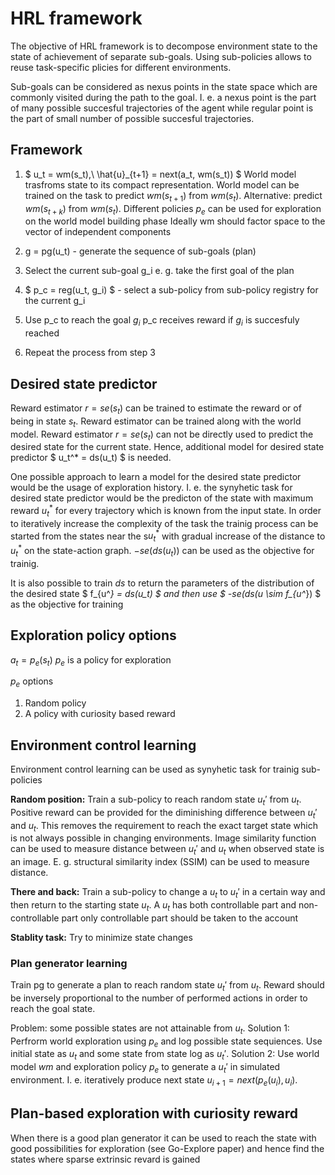 # HRL framework

The objective of HRL framework is to decompose environment state to the state of achievement of separate sub-goals. Using sub-policies allows to reuse task-specific plicies for different environments.

Sub-goals can be considered as nexus points in the state space which are commonly visited during the path to the goal. I. e. a nexus point is the part of many possible succesful trajectories of the agent while regular point is the part of small number of possible succesful trajectories.

## Framework

1. $ u_t = wm(s_t),\ \hat{u}_{t+1} = next(a_t, wm(s_t)) $
World model trasfroms state to its compact representation. World model can be trained on the task to predict $wm(s_{t+1})$ from $wm(s_t)$. Alternative: predict $wm(s_{t+k})$ from $wm(s_t)$.
Different policies $p_e$ can be used for exploration on the world model building phase
Ideally wm should factor space to the vector of independent components

2. g = pg(u_t) - generate the sequence of sub-goals (plan)

3. Select the current sub-goal g_i e. g. take the first goal of the plan

4. $ p_c = reg(u_t, g_i) $ - select a sub-policy from sub-policy registry for the current g_i

5. Use p_c to reach the goal $g_i$
p_c receives reward if $g_i$ is succesfuly reached

6. Repeat the process from step 3

## Desired state predictor

Reward estimator $r = se(s_t)$ can be trained to estimate the reward or of being in state $s_t$. Reward estimator can be trained along with the world model. Reward estimator $r = se(s_t)$ can not be directly used to predict the desired state for the current state. Hence, additional model for desired state predictor $ u_t^* = ds(u_t) $ is needed.

One possible approach to learn a model for the  desired state predictor would be the usage of exploration history. I. e. the synyhetic task for desired state predictor would be the predicton of the state with maximum reward $u_t^*$ for every trajectory which is known from the input state. In order to iteratively increase the complexity of the task the trainig process can be started from the states near the s$u_t^*$ with gradual increase of the distance to $u_t^*$ on the state-action graph. $-se(ds(u_t))$ can be used as the objective for trainig.

It is also possible to train $ds$ to return the parameters of the distribution of the desired state $ f_{u^*} = ds(u_t) $ and then use $ -se(ds(u \sim f_{u^*}) $ as the objective for training

## Exploration policy options

$a_t = p_e(s_t)$
$p_e$ is a policy for exploration

$p_e$ options
1. Random policy
2. A policy with curiosity based reward

## Environment control learning

Environment control learning can be used as synyhetic task for trainig sub-policies

**Random position:** Train a sub-policy to reach random state $u_t'$ from $u_t$. Positive reward can be provided for the diminishing difference between $u_t'$ and $u_t$. This removes the requirement to reach the exact target state which is not always possible in changing environments. Image similarity function can be used to measure distance between $u_t'$ and $u_t$ when observed state is an image. E. g. structural similarity index (SSIM) can be used to measure distance.

**There and back:** Train a sub-policy to change a $u_t$ to $u_t'$ in a certain way and then return to the starting state $u_t$. A $u_t$ has both controllable part and non-controllable part only controllable part should be taken to the account

**Stablity task:** Try to minimize state changes

### Plan generator learning

Train pg to generate a plan to reach random state $u_t'$ from $u_t$. Reward should be inversely proportional to the number of performed actions in order to reach the goal state.

Problem: some possible states are not attainable from $u_t$.
Solution 1: Perfrorm world exploration using $p_e$ and log possible state sequiences. Use initial state as $u_t$ and some state from state log as $u_t'$.
Solution 2: Use world model $wm$ and exploration policy $p_e$ to generate a $u_t'$ in simulated environment. I. e. iteratively produce next state $u_{i+1} = next(p_e(u_i), u_i)$.

## Plan-based exploration with curiosity reward

When there is a good plan generator it can be used to reach the state with good possibilities for exploration (see Go-Explore paper) and hence find the states where sparse extrinsic revard is gained
